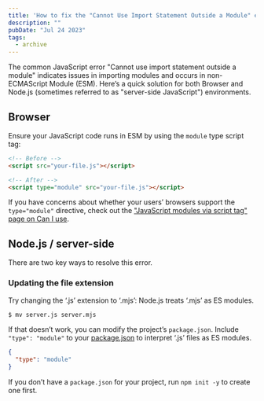 ```yaml
---
title: 'How to fix the "Cannot Use Import Statement Outside a Module" error in JavaScript'
description: ""
pubDate: "Jul 24 2023"
tags:
  - archive
---
```


The common JavaScript error "Cannot use import statement outside a module" indicates issues in importing modules and occurs in non-ECMAScript Module (ESM). Here’s a quick solution for both Browser and Node.js (sometimes referred to as "server-side JavaScript") environments.

## Browser

Ensure your JavaScript code runs in ESM by using the `module` type script tag:

```html
<!-- Before -->
<script src="your-file.js"></script>

<!-- After -->
<script type="module" src="your-file.js"></script>
```

If you have concerns about whether your users’ browsers support the `type="module"` directive, check out the ["JavaScript modules via script tag" page on Can I use](https://caniuse.com/es6-module).

## Node.js / server-side

There are two key ways to resolve this error.

### Updating the file extension

Try changing the ‘.js’ extension to ‘.mjs’: Node.js treats ‘.mjs’ as ES modules.

```bash
$ mv server.js server.mjs
```

If that doesn’t work, you can modify the project’s `package.json`. Include `"type": "module"` to your [package.json](/package-json-for-javascript-adventurers/) to interpret ‘.js’ files as ES modules.

```json
{
  "type": "module"
}
```

If you don’t have a `package.json` for your project, run `npm init -y` to create one first.
